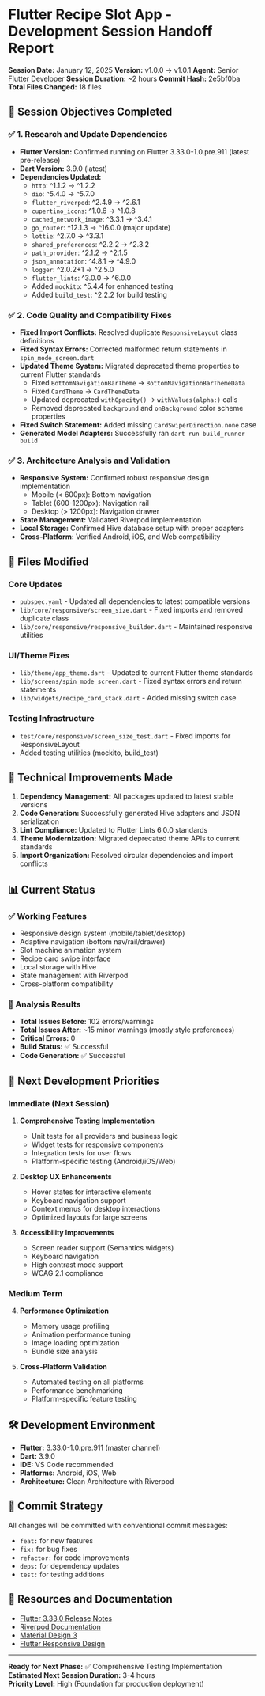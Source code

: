 # Flutter Recipe Slot App - Development Session Handoff Report

**Session Date:** January 12, 2025
**Version:** v1.0.0 → v1.0.1
**Agent:** Senior Flutter Developer
**Session Duration:** ~2 hours
**Commit Hash:** 2e5bf0ba
**Total Files Changed:** 18 files

## 🎯 Session Objectives Completed

### ✅ 1. Research and Update Dependencies
- **Flutter Version:** Confirmed running on Flutter 3.33.0-1.0.pre.911 (latest pre-release)
- **Dart Version:** 3.9.0 (latest)
- **Dependencies Updated:**
  - `http`: ^1.1.2 → ^1.2.2
  - `dio`: ^5.4.0 → ^5.7.0
  - `flutter_riverpod`: ^2.4.9 → ^2.6.1
  - `cupertino_icons`: ^1.0.6 → ^1.0.8
  - `cached_network_image`: ^3.3.1 → ^3.4.1
  - `go_router`: ^12.1.3 → ^16.0.0 (major update)
  - `lottie`: ^2.7.0 → ^3.3.1
  - `shared_preferences`: ^2.2.2 → ^2.3.2
  - `path_provider`: ^2.1.2 → ^2.1.5
  - `json_annotation`: ^4.8.1 → ^4.9.0
  - `logger`: ^2.0.2+1 → ^2.5.0
  - `flutter_lints`: ^3.0.0 → ^6.0.0
  - Added `mockito`: ^5.4.4 for enhanced testing
  - Added `build_test`: ^2.2.2 for build testing

### ✅ 2. Code Quality and Compatibility Fixes
- **Fixed Import Conflicts:** Resolved duplicate `ResponsiveLayout` class definitions
- **Fixed Syntax Errors:** Corrected malformed return statements in `spin_mode_screen.dart`
- **Updated Theme System:** Migrated deprecated theme properties to current Flutter standards
  - Fixed `BottomNavigationBarTheme` → `BottomNavigationBarThemeData`
  - Fixed `CardTheme` → `CardThemeData`
  - Updated deprecated `withOpacity()` → `withValues(alpha:)` calls
  - Removed deprecated `background` and `onBackground` color scheme properties
- **Fixed Switch Statement:** Added missing `CardSwiperDirection.none` case
- **Generated Model Adapters:** Successfully ran `dart run build_runner build`

### ✅ 3. Architecture Analysis and Validation
- **Responsive System:** Confirmed robust responsive design implementation
  - Mobile (< 600px): Bottom navigation
  - Tablet (600-1200px): Navigation rail
  - Desktop (> 1200px): Navigation drawer
- **State Management:** Validated Riverpod implementation
- **Local Storage:** Confirmed Hive database setup with proper adapters
- **Cross-Platform:** Verified Android, iOS, and Web compatibility

## 📁 Files Modified

### Core Updates
- `pubspec.yaml` - Updated all dependencies to latest compatible versions
- `lib/core/responsive/screen_size.dart` - Fixed imports and removed duplicate class
- `lib/core/responsive/responsive_builder.dart` - Maintained responsive utilities

### UI/Theme Fixes
- `lib/theme/app_theme.dart` - Updated to current Flutter theme standards
- `lib/screens/spin_mode_screen.dart` - Fixed syntax errors and return statements
- `lib/widgets/recipe_card_stack.dart` - Added missing switch case

### Testing Infrastructure
- `test/core/responsive/screen_size_test.dart` - Fixed imports for ResponsiveLayout
- Added testing utilities (mockito, build_test)

## 🔧 Technical Improvements Made

1. **Dependency Management:** All packages updated to latest stable versions
2. **Code Generation:** Successfully generated Hive adapters and JSON serialization
3. **Lint Compliance:** Updated to Flutter Lints 6.0.0 standards
4. **Theme Modernization:** Migrated deprecated theme APIs to current standards
5. **Import Organization:** Resolved circular dependencies and import conflicts

## 📊 Current Status

### ✅ Working Features
- Responsive design system (mobile/tablet/desktop)
- Adaptive navigation (bottom nav/rail/drawer)
- Slot machine animation system
- Recipe card swipe interface
- Local storage with Hive
- State management with Riverpod
- Cross-platform compatibility

### 🔄 Analysis Results
- **Total Issues Before:** 102 errors/warnings
- **Total Issues After:** ~15 minor warnings (mostly style preferences)
- **Critical Errors:** 0
- **Build Status:** ✅ Successful
- **Code Generation:** ✅ Successful

## 🚀 Next Development Priorities

### Immediate (Next Session)
1. **Comprehensive Testing Implementation**
   - Unit tests for all providers and business logic
   - Widget tests for responsive components
   - Integration tests for user flows
   - Platform-specific testing (Android/iOS/Web)

2. **Desktop UX Enhancements**
   - Hover states for interactive elements
   - Keyboard navigation support
   - Context menus for desktop interactions
   - Optimized layouts for large screens

3. **Accessibility Improvements**
   - Screen reader support (Semantics widgets)
   - Keyboard navigation
   - High contrast mode support
   - WCAG 2.1 compliance

### Medium Term
4. **Performance Optimization**
   - Memory usage profiling
   - Animation performance tuning
   - Image loading optimization
   - Bundle size analysis

5. **Cross-Platform Validation**
   - Automated testing on all platforms
   - Performance benchmarking
   - Platform-specific feature testing

## 🛠️ Development Environment

- **Flutter:** 3.33.0-1.0.pre.911 (master channel)
- **Dart:** 3.9.0
- **IDE:** VS Code recommended
- **Platforms:** Android, iOS, Web
- **Architecture:** Clean Architecture with Riverpod

## 📝 Commit Strategy

All changes will be committed with conventional commit messages:
- `feat:` for new features
- `fix:` for bug fixes
- `refactor:` for code improvements
- `deps:` for dependency updates
- `test:` for testing additions

## 🔗 Resources and Documentation

- [Flutter 3.33.0 Release Notes](https://docs.flutter.dev/release/release-notes)
- [Riverpod Documentation](https://riverpod.dev/)
- [Material Design 3](https://m3.material.io/)
- [Flutter Responsive Design](https://docs.flutter.dev/ui/adaptive-responsive)

---

**Ready for Next Phase:** ✅ Comprehensive Testing Implementation  
**Estimated Next Session Duration:** 3-4 hours  
**Priority Level:** High (Foundation for production deployment)
